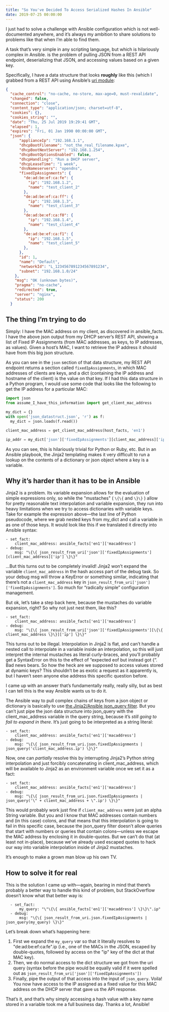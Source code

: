 ```yaml
---
title: "So You've Decided To Access Serialized Hashes In Ansible"
date: 2019-07-25 00:00:00
---
```


I just had to solve a challenge with Ansible configuration which is not well-documented anywhere, and it’s always my ambition to share solutions to problems like that when I’m able to find them.

A task that’s very simple in any scripting language, but which is hilariously complex in Ansible. is the problem of pulling JSON from a REST API endpoint, deserializing that JSON, and accessing values based on a given key.

Specifically, I have a data structure that looks **roughly** like this (which I grabbed from a REST API using Ansible’s [uri module](https://docs.ansible.com/ansible/latest/modules/uri_module.html):

```json
{
  "cache_control": "no-cache, no-store, max-age=0, must-revalidate",
  "changed": false,
  "connection": "close",
  "content_type": "application/json; charset=utf-8",
  "cookies": {},
  "cookies_string": "",
  "date": "Thu, 25 Jul 2019 19:29:41 GMT",
  "elapsed": 1,
  "expires": "Fri, 01 Jan 1990 00:00:00 GMT",
  "json": {
      "applianceIp": "192.168.1.1",
      "dhcpBootFilename": "not_the_real_filename.kpxe",
      "dhcpBootNextServer": "192.168.1.254",
      "dhcpBootOptionsEnabled": false,
      "dhcpHandling": "Run a DHCP server",
      "dhcpLeaseTime": "1 week",
      "dnsNameservers": "opendns",
      "fixedIpAssignments": {
        "de:ad:be:ef:ca:fe": {
          "ip": "192.168.1.2",
          "name": "test_client_2"
        },
        "de:ad:be:ef:ca:ff": {
          "ip": "192.168.1.3",
          "name": "test_client_3"
        },
        "de:ad:be:ef:ca:f0": {
          "ip": "192.168.1.4",
          "name": "test_client_4"
        },
        "de:ad:be:ef:ca:f1": {
          "ip": "192.168.1.5",
          "name": "test_client_5"
        },
      },
      "id": 1,
      "name": "Default",
      "networkId": "L_1234567891234567891234",
      "subnet": "192.168.1.0/24"
    },
    "msg": "OK (unknown bytes)",
    "pragma": "no-cache",
    "redirected": true,
    "server": "nginx",
    "status": 200
  }
```

## The thing I’m trying to do
Simply: I have the MAC address on my client, as discovered in ansible_facts. I have the above json output from my DHCP server’s REST API, showing a list of Fixed IP Assignments (from MAC addresses, as keys, to IP addresses, as values). Given a host’s MAC, I want to retrieve the IP address it should have from this big json structure.

As you can see in the `json` section of that data structure, my REST API endpoint returns a section called `fixedIpAssignments`, in which MAC addresses of clients are keys, and a dict (containing the IP address and hostname of the client) is the value on that key. If I had this data structure in a Python program, I would use some code that looks like the following to get the IP address for a particular MAC:

```python
import json
from assume_I_have_this_information import get_client_mac_address

my_dict = {}
with open('json_datastruct.json', 'r') as f:
  my_dict = json.loads(f.read())

client_mac_address = get_client_mac_address(host_facts, 'en1')

ip_addr = my_dict['json']['fixedIpAssignments'][client_mac_address]['ip']
```

As you can see, this is hilariously trivial for Python or Ruby, etc. But in an Ansible playbook, the Jinja2 templating makes it very difficult to run a lookup on the contents of a dictionary or json object where a key is a variable.

## Why it’s harder than it has to be in Ansible
Jinja2 is a problem. Its variable expansion allows for the evaluation of simple expressions only, so while the "mustaches" ( `\{\{` and `\}\}` ) allow for pretty reasonable text interpolation and variable expansion, they run into heavy limitations when we try to access dictionaries with variable keys. Take for example the expression above—the last line of Python pseudocode, where we grab nested keys from my_dict and call a variable in as one of those keys. It would look like this if we translated it directly into Ansible syntax:

```
- set_fact:
    client_mac_address: ansible_facts['en1']['macaddress']
- debug:
    msg: "\{\{ json_result_from_uri['json']['fixedIpAssignments'][client_mac_address]['ip'] \}\}"
```

…But this turns out to be completely invalid! Jinja2 won’t expand the variable `client_mac_address` in the hash access part of the debug task. So your debug msg will throw a KeyError or something similar, indicating that there’s not a `client_mac_address` key in `json_result_from_uri['json']['fixedIpAssignments']`. So much for “radically simple” configuration management.

But ok, let’s take a step back here, because the mustaches do variable expansion, right? So why not just nest them, like this?

```
- set_fact:
    client_mac_address: ansible_facts['en1']['macaddress']
- debug:
    msg: "\{\{ json_result_from_uri['json']['fixedIpAssignments'][\{\{ client_mac_address \}\}]['ip'] \}\}"
```

This turns out to be illegal. Interpolation in Jinja2 is flat, and can’t handle a nested call to interpolate in a variable inside an interpolation, so this will just interpret the internal mustaches as literal curly-braces, and you’ll probably get a SyntaxError on this to the effect of “expected eof but instead got \{“. Bad news bears. So how the heck are we supposed to access values stored at dynamic keys? This shouldn’t be as exotic a request as it apparently is, but I haven’t seen anyone else address this specific question before.

I came up with an answer that’s fundamentally really, really silly, but as best I can tell this is the way Ansible wants us to do it.

The Ansible way to pull complex chains of keys from a json object or dictionary is basically to use [the Jinja2/Ansible json_query filter](https://docs.ansible.com/ansible/latest/user_guide/playbooks_filters.html#json-query-filter). But you can’t just pipe the json data structure into json_query with the client_mac_address variable in the query string, because it’s _still going to fail to expand in there_. It’s just going to be interpreted as a string literal:

```
- set_fact:
    client_mac_address: ansible_facts['en1']['macaddress']
- debug:
    msg: "\{\{ json_result_from_uri.json.fixedIpAssignments | json_query('client_mac_address.ip') \}\}"
```

Now, one can _partially_ resolve this by interrupting Jinja2’s Python string interpolation and just forcibly concatenating in client_mac_address, which will be available to Jinja2 as an environment variable once we set it as a fact:

```
- set_fact:
    client_mac_address: ansible_facts['en1']['macaddress']
- debug:
    msg: "\{\{ json_result_from_uri.json.fixedIpAssignments | json_query('\" + client_mac_address + \".ip') \}\}"
```

This would probably work just fine if `client_mac_address` were just an alpha String variable. But you and I know that MAC addresses contain numbers and (in this case) colons, and that means that this interpolation is going to fail in this specific case, because the json_query filter doesn’t allow queries that start with numbers or queries that contain colons—unless we escape the MAC address by enclosing it in double-quotes. But we can’t do that (at least not in-place), because we’ve already used escaped quotes to hack our way into variable interpolation inside of Jinja2 mustaches.

It’s enough to make a grown man blow up his own TV.

## How to solve it for real
This is the solution I came up with—again, bearing in mind that there’s probably a better way to handle this kind of problem, but StackOverflow doesn’t know what that better way is:

```
  - set_fact:
      my_query: "\"\{\{ ansible_facts['en1']['macaddress'] \}\}\".ip"
  - debug:
      msg: "\{\{ json_result_from_uri.json.fixedIpAssignments | json_query(my_query) \}\}"
```

Let’s break down what’s happening here:

1. First we expand the `my_query` var so that it literally resolves to "de:ad:be:ef:ca:fe".ip (i.e., one of the MACs in the JSON, escaped by double-quotes, followed by access on the "ip" key of the dict at that MAC key).
2. Then, we do normal access to the dict structure we got from the uri query (syntax before the pipe would be equally valid if it were spelled out as `json_result_from_uri['json']['fixedIpAssignments'])`
3. Finally, pipe the output of that access into the input of `json_query`. Voila! You now have access to the IP assigned as a fixed value for this MAC address on the DHCP server that gave us the API response.

That’s it, and that’s why simply accessing a hash value with a key name stored in a variable took me a full business day. Thanks a lot, Ansible!
